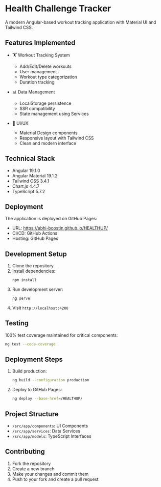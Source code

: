 # Health Challenge Tracker

A modern Angular-based workout tracking application with Material UI and Tailwind CSS.

## Features Implemented

- 🏋️ Workout Tracking System
  - Add/Edit/Delete workouts
  - User management
  - Workout type categorization
  - Duration tracking

- 📊 Data Management
  - LocalStorage persistence
  - SSR compatibility
  - State management using Services

- 🎨 UI/UX
  - Material Design components
  - Responsive layout with Tailwind CSS
  - Clean and modern interface

## Technical Stack

- Angular 19.1.0
- Angular Material 19.1.2
- Tailwind CSS 3.4.1
- Chart.js 4.4.7
- TypeScript 5.7.2

## Deployment

The application is deployed on GitHub Pages:
- URL: https://abhi-boostin.github.io/HEALTHUP/
- CI/CD: GitHub Actions
- Hosting: GitHub Pages

## Development Setup

1. Clone the repository
2. Install dependencies:
   ```bash
   npm install
   ```
3. Run development server:
   ```bash
   ng serve
   ```
4. Visit `http://localhost:4200`

## Testing

100% test coverage maintained for critical components:

```bash
ng test --code-coverage
```


## Deployment Steps

1. Build production:
   ```bash
   ng build --configuration production
   ```
2. Deploy to GitHub Pages:
   ```bash
   ng deploy --base-href=/HEALTHUP/
   ```

## Project Structure

- `/src/app/components`: UI Components
- `/src/app/services`: Data Services
- `/src/app/models`: TypeScript Interfaces


## Contributing

1. Fork the repository
2. Create a new branch
3. Make your changes and commit them
4. Push to your fork and create a pull request
